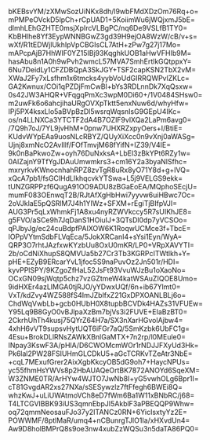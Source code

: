 bKEBsvYM/zXMwSozUiNKx8dh/l9wbFMdXDzOm76Rq+o=
mPMPeOVckD5lpCh+rCpUAD1+5KoiimWu6jWQjxmJ5bE=
dlmhLEhGZHTE0msjXpIrcVLBgPC/nq6De9VSLfB1TY0=
KbBHlhe8Yf3EypWNNBGwZ3gd39H9ejOA8WzW/cB/v+s=
wXf/R1tEDWjlUkhIpVpCBGIsCL7AtH+zPw7g27j17Mo=
mAPcpAjB7HhWIF0YZ15IBj93KqghkUOB1aHwVFHIb9M=
hasAbu8n1A0h9wPvh2wmcL57MVA7SmhErtlkGQtppxY=
6Nu7DeidLy1CFZDBQpA3SkJGY+TSF2capKSN2TbX2vM=
XWaJ2Fy7xLsfhm1x6tmcks4yybVoUdGIRRQWPvlZKLc=
GA2Kwnux/COi1qPZDjFmCwBI+bYs3RDLnnDk7XqQsxw=
0s42JW3AHQR+VFqgqPmXc3wpM0Di60+/1V0484SHsw0=
m2uwFk6o6ahcjihaURgOVXpTktt5enxNuw6d/whyHfw=
IPj5PX4ksxLlo5aBVpBzDl5wsrqWqsnIsG9GEpU4IKc=
os/n4LLNXCa3YTCTF2dA4B7OZlF9vlXQa2LaPm6avg0=
/7Q9h7oJ/7YL9jvHhM+0pnw7UHXRZxpyOers+I/BtiE=
KUdvWYpEAa9uosNLcRBYZ/QUyXiXcc0n9vXnj0aWASg=
Ujnj8xmNcO2AvIllf/FOfTmvjM68fYifN+IZ39/V4IE=
9k0nBaPkwoZw+oyh76DuNxksA+LbEl3zBkYPt6RZy1w=
0AlZajnY9TfYgJDAuUmwmkrs3+cm16Y2a3byaNlSfhc=
mxryrkvKWnocnhahRPZ8zvTgR8uRx8yO71Y8d+g+lVQ=
xQcA7pb1/fsGClHdLIkhqcvkYTSwa+L5j9VELGS9ekk=
tUNZGRPPzf6QugA91OO9ADU8zBGaEoEA/MQphoSEcjU=
mumF083OEnwqT2B/RJtAfXgHbHwi7yyvw6uiHBwc7Oc=
2oVJklaE5pQSRlM7J4h1YIWz+SFXM+rEgiTjBIfpVJI=
AUG3Pr5qLxWhmkFj1A8xu4nyRZWVkccy5R7sUIKhJE8=
g5FVO/aSCe9h7JqDanS1HOiuIJ+3QTsDl0dp7yVCSOo=
qPJbyJg/ec24cuBdpfPAIXOW6K1RoqwUCMce3f+TbcE=
IOPpVYtmSdbFLVqEca/5JokXRCanI4+sYsi1Eyn/WyA=
QRP3O7rhtJAzfxwKYzbUu8OxU0mKR/LP0+VRpXAVYTI=
2b/oCdNiXhupS8QMVUa5b27Cr3Tb3KGRPcITWtlkh+Y=
pHE+EZyB9ERcarYvL1jfoc5S9naPuvOz2Jn501r/HDI=
kyvPPlSPY/9KZgoZfHaL52JsFt93VvuWJzBu1oXaoNo=
OCxGN09sjWqtp5chz7vzGZtmeW4katWSAuZIQOE8Umo=
9idHXEr4azLIMGA0tjRJO/yYDwxUQf/6n+ib67Ylmt0=
VxT/kdZvy4WZ588fS4ImJZblfxZ21GxDPXOANLBLj6o=
ChdWqVwbLb+gcb0HUbH0X8tupbBCVDk4HAZs31VFUEw=
Y95Lq9B8GyO0vBJlpaXzBm7bjVs3i2FUVE+EIaBzBT0=
2CkrhUhTh4kusj75QYrZ64H7a/SX3nXarHGvolAjbw4=
4xhH6vVT9supsvHytUQT6iFGr7aQ/5SmKzbk6UbFC1g=
4Esu+BrokDLlRNsZAWkXBnlGaMTX+7n2rp/l0MEule0=
INpay3KswF3A/pHlA/D6CWOMcmWOr1rNDJJFXyUd3Hk=
Pk6lal2PW28FSIUHmGLCDkU5+aGcTCRKvTZeAtr3NbE=
+cqL7MExufGrer2AixXgbKkcyOB5dG9oh7+HaycNPUs=
yc55fhmHsYWVs8p2HbAUAQeOrtBK7872ANOYd6SqeXM=
W3ZNME0TR/ArHYw4WJTO7JwNb8I+yG5vwhOLg6Bpr1I=
cT81GvgdAR2xs27NXa/sSESywzlz7ftFfegh6BWEi8Q=
whzKwJ+uLiUWAtmoVCh8eD7fWm6Ba1W11xBNbRC/j68=
T4LTCGVIBBK93iUS3qmnEbpJI5AkblF3aPBEQQP9Whw=
oq72qmmNeosauFJo37y2ITANCz0RN+6YicIsxtyYz2E=
POWWMF/8ptlMaR/umq4+nCBunrgTJlO1Ia/xHXvdUn4=
Aw9D8holBMPrQ8s9oe3nw4xubZzWQSu3n5daTA86PQ0=
